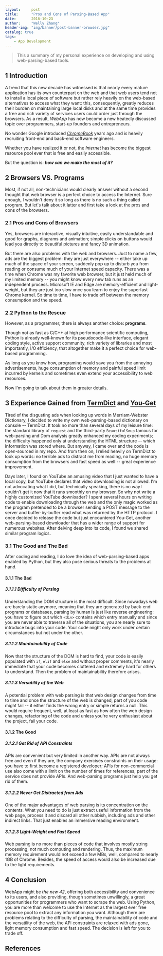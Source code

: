 ```yaml
---
layout:     post
title:      "Pros and Cons of Parsing-Based App"
date:       2016-10-23
author:     "Welly Zhang"
header-img: "img/banner/post-banner-browser.jpg"
catalog: true
tags: 
    - App Development
---
```


> This a summary of my personal experience on developing and using web-parsing-based tools.

## 1 Introduction

A trend that this new decade has witnessed is that nearly every mature application has its own counterpart on the web and that web users tend not to install a local piece of software but rather rely heavily on the web-based alternatives to access what they want: this, consequently, greatly reduces their burden on maintaining large local disks and at the same time provides a free and rich variety of services users could order just through the browsers. As a result, *WebApp* has now become a new heatedly discussed topic over programmers, start-up founders and entrepreneurs.

No wonder Google introduced [*ChromeBook*](https://www.google.com/chromebook/) years ago and is heavily recruiting front-end and back-end software engineers.

Whether you have realized it or not, the *Internet* has become the biggest resource pool ever that is free and easily accessible.

But the question is: ***how can we make the most of it?***

## 2 Browsers VS. Programs

Most, if not all, non-technicians would clearly answer without a second thought that web browser is a perfect choice to access the Internet. Sure enough, I wouldn't deny it so long as there is no such a thing called program. But let's talk about it latter and first take a look at the pros and cons of the browsers.

### 2.1 Pros and Cons of Browsers

Yes, browsers are interactive, visually intuitive, easily understandable and good for graphs, diagrams and animation; simple clicks on buttons would lead you directly to beautiful pictures and fancy 3D animation.

But there are also problems with the web and browsers. Just to name a few, ads are the biggest problem: they are just everywhere -- either take up much of the space of your screen, suddenly pop up to disturb you from reading or consume much of your Internet speed capacity. There was a time when Chrome was my favorite web browser, but it just held much of my limited memory -- you might know every new tab runs as an independent process. Microsoft IE and Edge are memory-efficient and light-weight, but they are just too slow once you learn to enjoy the superfast Chrome kernel. So time to time, I have to trade off between the memory consumption and the speed.

### 2.2 Python to the Rescue

However, as a programmer, there is always another choice: **programs**.

Though not as fast as C/C++ at high performance scientific computing, Python is already well-known for its pseudocode-like interface, elegant coding style, active support community, rich variety of libraries and most importantly, I/O efficiency, that altogether make it a perfect choice for web-based programming.

As long as you know how, programing would save you from the annoying advertisements, huge consumption of memory and painful speed limit incurred by kernels and sometimes even extend your accessibility to web resources.

Now I'm going to talk about them in greater details.

## 3 Experience Gained from [TermDict](https://github.com/WellyZhang/termdict) and [You-Get](https://github.com/WellyZhang/you-get)

Tired of the disgusting ads when looking up words in Merriam-Webster Dictionary, I decided to write my own web-parsing-based dictionary on console -- TermDict. It took no more than several days of my leisure time: the standard library of ```request``` and the third-party ```BeautifulSoup``` famous for web-parsing and Dom analysis greatly enhanced my coding experiments; the difficulty happened only at understanding the HTML structure -- which information was stored where. But anyway, I came over and the code is open-sourced in my repo. And from then on, I relied heavily on TermDict to look up words: no terrible ads to distract me from reading, no huge memory consumption from the browsers and fast speed as well -- great experience improvement. 

Days later, I found on YouTube an amusing video that I just wanted to have a local copy, but YouTube declares that video downloading is not allowed. I'm not advocating what I did, but technically speaking, there is no way I couldn't get it now that it runs smoothly on my browser. So why not write a highly customized YouTube downloader? I spent several hours on writing code to enable downloading through the web and the only magic worked as the program pretended to be a browser sending a POST message to the server and buffer-by-buffer read what was returned by the HTTP protocol. I once decided to release the code but just encountered You-Get, another web-parsing-based downloader that has a wider range of support for numerous websites. After delving deep into its code, I found we shared similar program logics.

### 3.1 The Good and The Bad

After coding and reading, I do love the idea of web-parsing-based apps enabled by Python, but they also pose serious threats to the problems at hand.

#### 3.1.1 The Bad

##### 3.1.1.1 Difficulty of Parsing

Understanding the DOM structure is the most difficult. Since nowadays web are barely static anymore, meaning that they are generated by back-end programs or databases, parsing by human is just like reverse engineering: you have to figure out which ```<div>``` contains which entry manually and since you are never able to traverse all of the situations, you are nearly sure to introduce bugs into your code. Your code might only work under certain circumstances but not under the other.

##### 3.1.1.2 Maintainability of Code

Now that the structure of the DOM is hard to find, your code is easily populated with ```if```, ```elif``` and ```else``` and without proper comments, it's nearly immediate that your code becomes cluttered and extremely hard for others to understand. Then the problem of maintainability therefore arises.

##### 3.1.1.3 Versatility of the Web

A potential problem with web parsing is that web design changes from time to time and once the structure of the web is changed, part of you code might fail -- it either finds the wrong entry or simple returns a null. This would require frequent, well, at least as fast as how often the web design changes, refactoring of the code and unless you're very enthusiast about the project, fail your code.

#### 3.1.2 The Good

##### 3.1.2.1 Get Rid of API Constraints

APIs are convenient but very limited in another way. APIs are not always free and even if they are, the company exercises constraints on their usage: you have to first become a registered developer; APIs for non-commercial use also come with a limit on the number of times for references; part of the service does not provide APIs. And web-parsing programs just help you get rid of them.

##### 3.1.2.2 Never Get Distracted from Ads

One of the major advantages of web parsing is its concentration on the contents. What you need to do is just extract useful information from the web page, process it and discard all other rubbish, including ads and other indirect links. That just enables an immersive reading environment.

##### 3.1.2.3 Light-Weight and Fast Speed

Web parsing is no more than pieces of code that involves mostly string processing, not much computing and rendering. Thus, the maximum memory requirement would not exceed a few MBs, well, compared to nearly 1GB of Chrome. Besides, the speed of access would also be increased due to the light requirements.

## 4 Conclusion

WebApp might be *the new 42*, offering both accessibility and convenience to its users, and also providing, though sometimes unwillingly, a great opportunities for programmers who want to scrape the web. Using Python, you are more than welcome to use the Internet as the largest ever free resource pool to extract any information you want. Although there are problems relating to the difficulty of parsing, the maintainability of code and the versatility of the web, the API constraints are relaxed with ads gone, light memory consumption and fast speed. The decision is left for you to trade off.

## References

